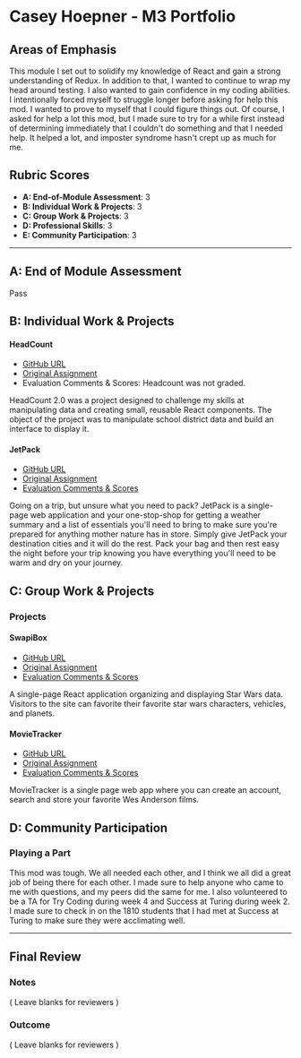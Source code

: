 # Casey Hoepner - M3 Portfolio

## Areas of Emphasis

This module I set out to solidify my knowledge of React and gain a strong understanding of Redux. In addition to that, I wanted to continue to wrap my head around testing. I also wanted to gain confidence in my coding abilities. I intentionally forced myself to struggle longer before asking for help this mod. I wanted to prove to myself that I could figure things out. Of course, I asked for help a lot this mod, but I made sure to try for a while first instead of determining immediately that I couldn't do something and that I needed help. It helped a lot, and imposter syndrome hasn't crept up as much for me.

## Rubric Scores

* **A: End-of-Module Assessment**: 3
* **B: Individual Work & Projects**: 3
* **C: Group Work & Projects**: 3
* **D: Professional Skills**: 3
* **E: Community Participation**: 3

-----------------------

## A: End of Module Assessment

Pass

## B: Individual Work & Projects

#### HeadCount

* [GitHub URL](https://github.com/caseyhoepner/headcount2.0)
* [Original Assignment](https://github.com/turingschool-examples/headcount2.0)
* Evaluation Comments & Scores: Headcount was not graded.

HeadCount 2.0 was a project designed to challenge my skills at manipulating data and creating small, reusable React components. The object of the project was to manipulate school district data and build an interface to display it.

#### JetPack

* [GitHub URL](https://github.com/caseyhoepner/jetpack)
* [Original Assignment](http://frontend.turing.io/projects/binary-challenge.html)
* [Evaluation Comments & Scores](https://github.com/turingschool/front-end-submissions-public/blob/master/1806/mod-3/binary-challenge/casey/scores.md)

Going on a trip, but unsure what you need to pack? JetPack is a single-page web application and your one-stop-shop for getting a weather summary and a list of essentials you'll need to bring to make sure you're prepared for anything mother nature has in store. Simply give JetPack your destination cities and it will do the rest. Pack your bag and then rest easy the night before your trip knowing you have everything you'll need to be warm and dry on your journey.

## C: Group Work & Projects

### Projects

#### SwapiBox

* [GitHub URL](https://github.com/kayyali18/SWAPI-Box-AK-CH)
* [Original Assignment](http://frontend.turing.io/projects/swapi-box.html)
* [Evaluation Comments & Scores](https://github.com/turingschool/front-end-submissions-public/blob/master/1806/mod-3/swapi/ahmad-casey/scores.md)

A single-page React application organizing and displaying Star Wars data. Visitors to the site can favorite their favorite star wars characters, vehicles, and planets.

#### MovieTracker

* [GitHub URL](https://github.com/colehart/movie-tracker-frontend)
* [Original Assignment](https://github.com/turingschool-examples/movie-tracker)
* [Evaluation Comments & Scores](https://github.com/turingschool/front-end-submissions-public/blob/master/1806/mod-3/movie-tracker/freddie-cole-casey/scores.md)

MovieTracker is a single page web app where you can create an account, search and store your favorite Wes Anderson films.

## D: Community Participation

### Playing a Part

This mod was tough. We all needed each other, and I think we all did a great job of being there for each other. I made sure to help anyone who came to me with questions, and my peers did the same for me. I also volunteered to be a TA for Try Coding during week 4 and Success at Turing during week 2. I made sure to check in on the 1810 students that I had met at Success at Turing to make sure they were acclimating well.

------------------

## Final Review

### Notes

( Leave blanks for reviewers )

### Outcome

( Leave blanks for reviewers )
